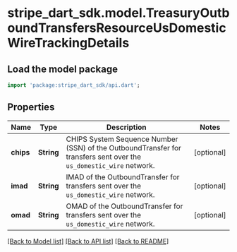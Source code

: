 # stripe_dart_sdk.model.TreasuryOutboundTransfersResourceUsDomesticWireTrackingDetails

## Load the model package
```dart
import 'package:stripe_dart_sdk/api.dart';
```

## Properties
Name | Type | Description | Notes
------------ | ------------- | ------------- | -------------
**chips** | **String** | CHIPS System Sequence Number (SSN) of the OutboundTransfer for transfers sent over the `us_domestic_wire` network. | [optional] 
**imad** | **String** | IMAD of the OutboundTransfer for transfers sent over the `us_domestic_wire` network. | [optional] 
**omad** | **String** | OMAD of the OutboundTransfer for transfers sent over the `us_domestic_wire` network. | [optional] 

[[Back to Model list]](../README.md#documentation-for-models) [[Back to API list]](../README.md#documentation-for-api-endpoints) [[Back to README]](../README.md)



